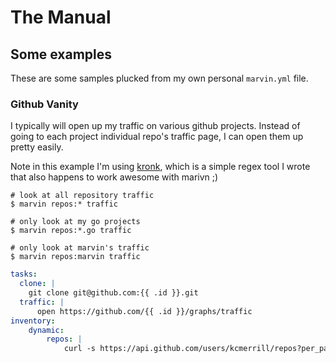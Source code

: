 # The Manual

## Some examples

These are some samples plucked from my own personal `marvin.yml` file.

### Github Vanity

I typically will open up my traffic on various github projects. Instead of going to each project individual repo's traffic page, I can open them up pretty easily.

Note in this example I'm using [kronk](https://github.com/kcmerrill/kronk), which is a simple regex tool I wrote that also happens to work awesome with marivn ;)

```
# look at all repository traffic
$ marvin repos:* traffic

# only look at my go projects
$ marvin repos:*.go traffic

# only look at marvin's traffic
$ marvin repos:marvin traffic
```

```yaml
tasks:
  clone: |
    git clone git@github.com:{{ .id }}.git
  traffic: |
      open https://github.com/{{ .id }}/graphs/traffic
inventory:
    dynamic:
        repos: |
            curl -s https://api.github.com/users/kcmerrill/repos?per_page=100 | kronk 'repo:"full_name": "(.*?)"'
```
